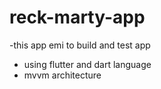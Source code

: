 # reck-marty-app
 -this app emi to build and test app 
 - using flutter and dart language
 - mvvm architecture
